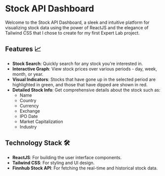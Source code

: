 # Stock API Dashboard

Welcome to the Stock API Dashboard, a sleek and intuitive platform for visualizing stock data using the power of ReactJS and the elegance of Tailwind CSS that I chose to create for my first Expert Lab project.

## Features 📈

- **Stock Search**: Quickly search for any stock you're interested in.
- **Interactive Graph**: View stock prices over various periods - day, week, month, or year.
- **Visual Indicators**: Stocks that have gone up in the selected period are highlighted in green, and those that have dipped are shown in red.
- **Detailed Stock Info**: Get comprehensive details about the stock such as:
  - Name
  - Country
  - Currency
  - Exchange
  - IPO Date
  - Market Capitalization
  - Industry

## Technology Stack 🛠

- **ReactJS**: For building the user interface components.
- **Tailwind CSS**: For styling and UI design.
- **Finnhub Stock API**: For fetching the real-time and historical stock data.

